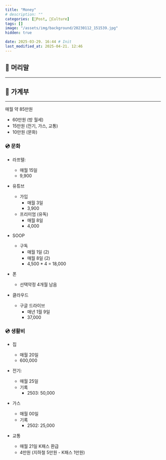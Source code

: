 ```yaml
---
title: "Money"
# description: ""
categories: [📀Post, 🍋Culture]
tags: []
image: "/assets/img/background/20230112_151539.jpg"
hidden: true

date: 2025-03-29. 16:44 # Init
last_modified_at: 2025-04-21. 12:46
---
```


## 📀 머리말

---

## 📀 가계부

---

매월 약 85만원  

- 60만원 (방 월세)
- 15만원 (전기, 가스, 교통)
- 10만원 (문화)

### 💿 문화

- 라프텔:
  - 매월 15일
  - 9,900

- 유튜브
  - 가입
    - 매월 3일
    - 3,900
  - 프리미엄 (유독)
    - 매월 8일
    - 4,000

- SOOP
  - 구독
    - 매월 1일 (2)
    - 매월 8일 (2)
    - 4,500 * 4 = 18,000

- 폰
  - 선택약정 4개월 남음

- 클라우드
  - 구글 드라이브
    - 매년 1월 9일
    - 37,000

### 💿 생활비

- 집
  - 매월 20일
  - 600,000

- 전기:
  - 매월 25일
  - 기록
    - 2503: 50,000

- 가스
  - 매월 00일
  - 기록
    - 2502: 25,000

- 교통
  - 매월 21일 K패스 환급
  - 4만원 (지하철 5만원 - K패스 1만원)